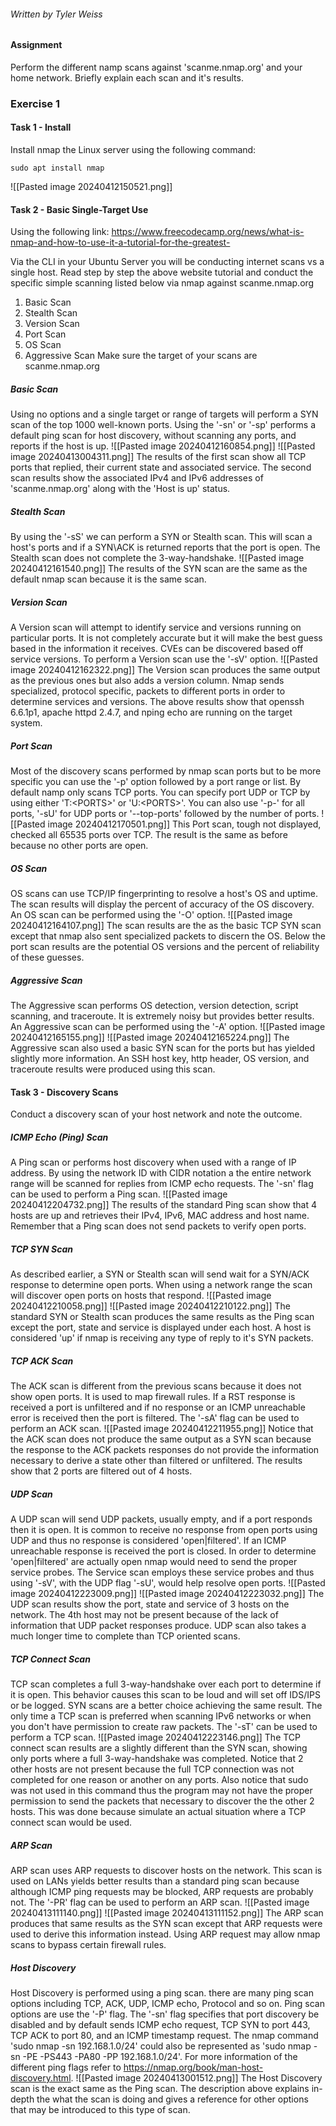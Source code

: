 ###### Written by Tyler Weiss
#### Assignment
Perform the different namp scans against 'scanme.nmap.org' and your home network. Briefly explain each scan and it's results.
### Exercise 1

#### Task 1 - Install
Install nmap the Linux server using the following command:
```
sudo apt install nmap 
```
![[Pasted image 20240412150521.png]]
#### Task 2 - Basic Single-Target Use
Using the following link: 
https://www.freecodecamp.org/news/what-is-nmap-and-how-to-use-it-a-tutorial-for-the-greatest-

Via the CLI in your Ubuntu Server you will be conducting internet scans vs a single host. 
Read step by step the above website tutorial and conduct the specific simple scanning listed below via nmap against scanme.nmap.org 
1. Basic Scan 
2. Stealth Scan 
3. Version Scan 
4. Port Scan
5. OS Scan 
6. Aggressive Scan 
Make sure the target of your scans are scanme.nmap.org
##### Basic Scan
Using no options and a single target or range of targets will perform a SYN scan of the top 1000 well-known ports. Using the '-sn' or '-sp' performs a default ping scan for host discovery, without scanning any ports, and reports if the host is up.
![[Pasted image 20240412160854.png]]
![[Pasted image 20240413004311.png]]
The results of the first scan show all TCP ports that replied, their current state and associated service. The second scan results show the associated IPv4 and IPv6 addresses of 'scanme.nmap.org' along with the 'Host is up' status. 
##### Stealth Scan
By using the '-sS' we can perform a SYN or Stealth scan. This will scan a host's ports and if a SYN\ACK is returned reports that the port is open. The Stealth scan does not complete the 3-way-handshake.
![[Pasted image 20240412161540.png]]
The results of the SYN scan are the same as the default nmap scan because it is the same scan.
##### Version Scan
A Version scan will attempt to identify service and versions running on particular ports. It is not completely accurate but it will make the best guess based in the information it receives. CVEs can be discovered based off service versions. To perform a Version scan use the '-sV' option.
![[Pasted image 20240412162322.png]]
The Version scan produces the same output as the previous ones but also adds a version column. Nmap sends specialized, protocol specific, packets to different ports in order to determine services and versions. The above results show that openssh 6.6.1p1, apache httpd 2.4.7, and nping echo are running on the target system. 
##### Port Scan
Most of the discovery scans performed by nmap scan ports but to be more specific you can use the '-p' option followed by a port range or list. By default namp only scans TCP ports. You can specify port UDP or TCP by using either 'T:\<PORTS\>' or 'U:\<PORTS\>'. You can also use '-p-' for all ports, '-sU' for UDP ports or '--top-ports' followed by the number of ports.
![[Pasted image 20240412170501.png]]
This Port scan, tough not displayed, checked all 65535 ports over TCP. The result is the same as before because no other ports are open.
##### OS Scan
OS scans can use TCP/IP fingerprinting to resolve a host's OS and uptime. The scan results will display the percent of accuracy of the OS discovery. An OS scan can be performed using the '-O' option.
![[Pasted image 20240412164107.png]]
The scan results are the as the basic TCP SYN scan except that nmap also sent specialized packets to discern the OS. Below the port scan results are the potential OS versions and the percent of reliability of these guesses.
##### Aggressive Scan
The Aggressive scan performs OS detection, version detection, script scanning, and traceroute. It is extremely noisy but provides better results. An Aggressive scan can be performed using the '-A' option.
![[Pasted image 20240412165155.png]]
![[Pasted image 20240412165224.png]]
The Aggressive scan also used a basic SYN scan for the ports but has yielded slightly more information. An SSH host key, http header, OS version, and traceroute results were produced using this scan.
#### Task 3 - Discovery Scans
Conduct a discovery scan of your host network and note the outcome.
##### ICMP Echo (Ping) Scan
A Ping scan or performs host discovery when used with a range of IP address. By using the network ID with CIDR notation a the entire network range will be scanned for replies from ICMP echo requests. The '-sn' flag can be used to perform a Ping scan.
![[Pasted image 20240412204732.png]]
The results of the standard Ping scan show that 4 hosts are up and retrieves their IPv4, IPv6, MAC address and host name. Remember that a Ping scan does not send packets to verify open ports.
##### TCP SYN Scan
As described earlier, a SYN or Stealth scan will send wait for a SYN/ACK response to determine open ports. When using a network range the scan will discover open ports on hosts that respond.
![[Pasted image 20240412210058.png]]
![[Pasted image 20240412210122.png]]
The standard SYN or Stealth scan produces the  same results as the Ping scan except the port, state and service is displayed under each host. A host is considered 'up' if nmap is receiving any type of reply to it's SYN packets.
##### TCP ACK Scan
The ACK scan is different from the previous scans because it does not show open ports. It is used to map firewall rules. If a RST response is received a port is unfiltered and if no response or an ICMP unreachable error is received then the port is filtered. The '-sA' flag can be used to perform an ACK scan.
![[Pasted image 20240412211955.png]]
Notice that the ACK scan does not produce the same output as a SYN scan because the response to the ACK packets responses do not provide the information necessary to derive a state other than filtered or unfiltered. The results show that 2 ports are filtered out of 4 hosts.
##### UDP Scan
A UDP scan will send UDP packets, usually empty, and if a port responds then it is open. It is common to receive no response from open ports using UDP and thus no response is considered 'open|filtered'. If an ICMP unreachable response is received the port is closed. In order to determine 'open|filtered' are actually open nmap would need to send the proper service probes. The Service scan employs these service probes and thus using '-sV', with the UDP flag '-sU', would help resolve open ports.
![[Pasted image 20240412223009.png]]
![[Pasted image 20240412223032.png]]
The UDP scan results show the port, state and service of 3 hosts on the network. The 4th host may not be present because of the lack of information that UDP packet responses produce. UDP scan also takes a much longer time to complete than TCP oriented scans.
##### TCP Connect Scan
TCP scan completes a full 3-way-handshake over each port to determine if it is open. This behavior causes this scan to be loud and will set off IDS/IPS or be logged. SYN scans are a better choice achieving the same result. The only time a TCP scan is preferred when scanning IPv6 networks or when you don't have permission to create raw packets. The '-sT' can be used to perform a TCP scan.
![[Pasted image 20240412223146.png]]
The TCP connect scan results are a slightly different than the SYN scan, showing only ports where a full 3-way-handshake was completed. Notice that 2 other hosts are not present  because the full TCP connection was not completed for one reason or another on any ports. Also notice that sudo was not used in this command thus the program may not have the proper permission to send the packets that necessary to discover the the other 2 hosts. This was done because simulate an actual situation where a TCP connect scan would be used. 
##### ARP Scan
ARP scan uses ARP requests to discover hosts on the network. This scan is used on LANs yields better results than a standard ping scan because although ICMP ping requests may be blocked, ARP requests are probably not. The '-PR' flag can be used to perform an ARP scan.
![[Pasted image 20240413111140.png]]
![[Pasted image 20240413111152.png]]
The ARP scan produces that same results as the SYN scan except that ARP requests were used to derive this information instead. Using ARP request may allow nmap scans to bypass certain firewall rules.
#####  Host Discovery
Host Discovery is performed using a ping scan. there are many ping scan options including TCP, ACK, UDP, ICMP echo, Protocol and so on. Ping scan options are use the '-P' flag. The '-sn' flag specifies that port discovery be disabled and by default sends ICMP echo request, TCP SYN to port 443, TCP ACK to port 80, and an ICMP timestamp request. The nmap command 'sudo nmap -sn 192.168.1.0/24' could also be represented as 'sudo nmap -sn -PE -PS443 -PA80 -PP 192.168.1.0/24'. For more information of the different ping flags refer to https://nmap.org/book/man-host-discovery.html. 
![[Pasted image 20240413001512.png]]
The Host Discovery scan is the exact same as the Ping scan. The description above explains in-depth the what the scan is doing and gives a reference for other options that may be introduced to this type of scan. 